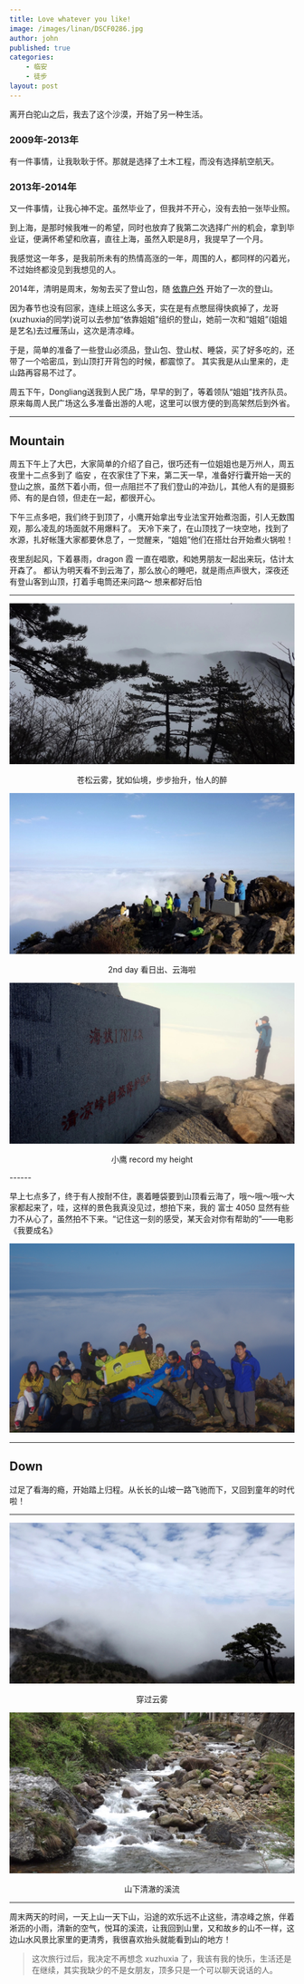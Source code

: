 ```yaml
---
title: Love whatever you like!
image: /images/linan/DSCF0286.jpg
author: john
published: true
categories: 
    - 临安
    - 徒步
layout: post
---
```



离开白驼山之后，我去了这个沙漠，开始了另一种生活。

### 2009年-2013年

有一件事情，让我耿耿于怀。那就是选择了土木工程，而没有选择航空航天。

### 2013年-2014年

又一件事情，让我心神不定。虽然毕业了，但我并不开心，没有去拍一张毕业照。
<!--more-->

到上海，是那时候我唯一的希望，同时也放弃了我第二次选择广州的机会，拿到毕业证，便满怀希望和欣喜，直往上海，虽然入职是8月，我提早了一个月。

我感觉这一年多，是我前所未有的热情高涨的一年，周围的人，都同样的闪着光，不过始终都没见到我想见的人。

2014年，清明是周末，匆匆去买了登山包，随 [依靠户外](http://www.1kaoclub.com/ "依靠户外") 开始了一次的登山。


因为春节也没有回家，连续上班这么多天，实在是有点憋屈得快疯掉了，龙哥(xuzhuxia的同学)说可以去参加“依靠姐姐”组织的登山，她前一次和“姐姐”(姐姐是艺名)去过雁荡山，这次是清凉峰。

于是，简单的准备了一些登山必须品，登山包、登山杖、睡袋，买了好多吃的，还带了一个哈密瓜，到山顶打开背包的时候，都震惊了。
其实我是从山里来的，走山路再容易不过了。

周五下午，Dongliang送我到人民广场，早早的到了，等着领队“姐姐”找齐队员。原来每周人民广场这么多准备出游的人呢，这里可以很方便的到高架然后到外省。


------

## Mountain

周五下午上了大巴，大家简单的介绍了自己，很巧还有一位姐姐也是万州人，周五夜里十二点多到了 临安 ，在农家住了下来，第二天一早，准备好行囊开始一天的登山之旅，虽然下着小雨，但一点阻拦不了我们登山的冲劲儿，其他人有的是摄影师、有的是白领，但走在一起，都很开心。

下午三点多吧，我们终于到顶了，小鹰开始拿出专业法宝开始煮泡面，引人无数围观，那么凌乱的场面就不用爆料了。
天冷下来了，在山顶找了一块空地，找到了水源，扎好帐篷大家都要休息了，一觉醒来，“姐姐”他们在搭灶台开始煮火锅啦！

夜里刮起风，下着暴雨，dragon 霞 一直在唱歌，和她男朋友一起出来玩，估计太开森了。
都认为明天看不到云海了，那么放心的睡吧，就是雨点声很大，深夜还有登山客到山顶，打着手电筒还来问路～ 想来都好后怕

------

![the summit of Qingliangfeng](/images/linan/DSCF0266.jpg)

<p align="center">苍松云雾，犹如仙境，步步抬升，怡人的醉</p>

![the summit of Qingliangfeng](/images/linan/DSCF0286.jpg)

<p align="center">2nd day 看日出、云海啦</p>

![the summit of Qingliangfeng](/images/linan/DSCF0293.jpg)

<p align="center">小鹰 record my height</p>
------

早上七点多了，终于有人按耐不住，裹着睡袋要到山顶看云海了，哦～哦～哦～大家都起来了，哇，这样的景色我真没见过，想拍下来，我的 富士 4050 显然有些力不从心了，虽然拍不下来。“记住这一刻的感受，某天会对你有帮助的”——电影《我要成名》

![the summit of Qingliangfeng](/images/linan/qingliang-lg.jpg)


------

## Down

过足了看海的瘾，开始踏上归程。从长长的山坡一路飞驰而下，又回到童年的时代啦！

------



![the summit of Qingliangfeng](/images/linan/DSCF0318.jpg)

<p align="center">穿过云雾</p>



![the summit of Qingliangfeng](/images/linan/DSCF0341.jpg)

<p align="center">山下清澈的溪流</p>

------

周末两天的时间，一天上山一天下山，沿途的欢乐远不止这些，清凉峰之旅，伴着淅沥的小雨，清新的空气，悦耳的溪流，让我回到山里，又和故乡的山不一样，这边山水风景比家里的更清秀，我很喜欢抬头就能看到山的地方！


>这次旅行过后，我决定不再想念 xuzhuxia 了，我该有我的快乐，生活还是在继续，其实我缺少的不是女朋友，顶多只是一个可以聊天说话的人。

